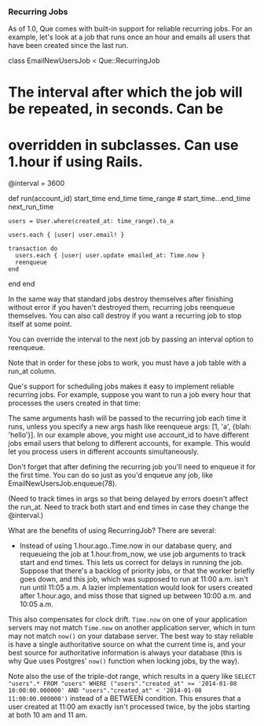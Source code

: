 ### Recurring Jobs

As of 1.0, Que comes with built-in support for reliable recurring jobs. For an example, let's look at a job that runs once an hour and emails all users that have been created since the last run.

class EmailNewUsersJob < Que::RecurringJob
  # The interval after which the job will be repeated, in seconds. Can be
  # overridden in subclasses. Can use 1.hour if using Rails.

  @interval = 3600

  def run(account_id)
    start_time
    end_time
    time_range # start_time...end_time
    next_run_time

    users = User.where(created_at: time_range).to_a

    users.each { |user| user.email! }

    transaction do
      users.each { |user| user.update emailed_at: Time.now }
      reenqueue
    end
  end
end

In the same way that standard jobs destroy themselves after finishing without error if you haven't destroyed them, recurring jobs reenqueue themselves. You can also call destroy if you want a recurring job to stop itself at some point.

You can override the interval to the next job by passing an interval option to reenqueue.

Note that in order for these jobs to work, you must have a job table with a run_at column.

Que's support for scheduling jobs makes it easy to implement reliable recurring jobs. For example, suppose you want to run a job every hour that processes the users created in that time:

The same arguments hash will be passed to the recurring job each time it runs, unless you specify a new args hash like reenqueue args: [1, 'a', {blah: 'hello'}]. In our example above, you might use account_id to have different jobs email users that belong to different accounts, for example. This would let you process users in different accounts simultaneously.

Don't forget that after defining the recurring job you'll need to enqueue it for the first time. You can do so just as you'd enqueue any job, like EmailNewUsersJob.enqueue(78).

(Need to track times in args so that being delayed by errors doesn't affect the run_at. Need to track both start and end times in case they change the @interval.)

What are the benefits of using RecurringJob? There are several:

- Instead of using 1.hour.ago..Time.now in our database query, and requeueing the job at 1.hour.from_now, we use job arguments to track start and end times. This lets us correct for delays in running the job. Suppose that there's a backlog of priority jobs, or that the worker briefly goes down, and this job, which was supposed to run at 11:00 a.m. isn't run until 11:05 a.m. A lazier implementation would look for users created after 1.hour.ago, and miss those that signed up between 10:00 a.m. and 10:05 a.m.

This also compensates for clock drift. `Time.now` on one of your application servers may not match `Time.now` on another application server, which in turn may not match `now()` on your database server. The best way to stay reliable is have a single authoritative source on what the current time is, and your best source for authoritative information is always your database (this is why Que uses Postgres' `now()` function when locking jobs, by the way).

Note also the use of the triple-dot range, which results in a query like `SELECT "users".* FROM "users" WHERE ("users"."created_at" >= '2014-01-08 10:00:00.000000' AND "users"."created_at" < '2014-01-08 11:00:00.000000')` instead of a BETWEEN condition. This ensures that a user created at 11:00 am exactly isn't processed twice, by the jobs starting at both 10 am and 11 am.
